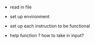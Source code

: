 - read in file
- set up environment
- set up each instruction to be functional

-  help function
? how to take in input?